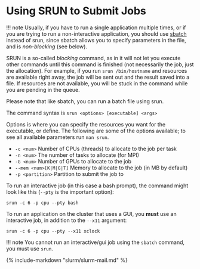 # Using SRUN to Submit Jobs #

!!! note
    Usually, if you have to run a single application multiple times, or if you are trying to run a non-interactive application, you should use [sbatch](sbatch.md) instead of srun, since sbatch allows you to specify parameters in the file, and is *non-blocking* (see below).

SRUN is a so-called *blocking* command, as in it will not let you execute other commands until this command is finished (not necessarily the job, just the allocation). For example, if you run `srun /bin/hostname` and resources are available right away, the job will be sent out and the result saved into a file. If resources are not available, you will be stuck in the command while you are pending in the queue.

Please note that like sbatch, you can run a batch file using srun.

The command syntax is `srun <options> [executable] <args>`

Options is where you can specify the resources you want for the executable, or define. The following are some of the options available; to see all available parameters run `man srun`.

* `-c <num>` Number of CPUs (threads) to allocate to the job per task
* `-n <num>` The number of tasks to allocate (for MPI)
* `-G <num>` Number of GPUs to allocate to the job
* `--mem <num>[K|M|G|T]` Memory to allocate to the job (in MB by default)
* `-p <partition>` Partition to submit the job to

To run an interactive job (in this case a bash prompt), the command might look like this (`--pty` is the important option):
```
srun -c 6 -p cpu --pty bash
```
To run an application on the cluster that uses a GUI, you **must** use an interactive job, in addition to the `--x11` argument:
```
srun -c 6 -p cpu --pty --x11 xclock
```
!!! note
    You cannot run an interactive/gui job using the `sbatch` command, you must use `srun`.

{% include-markdown "slurm/slurm-mail.md" %}
